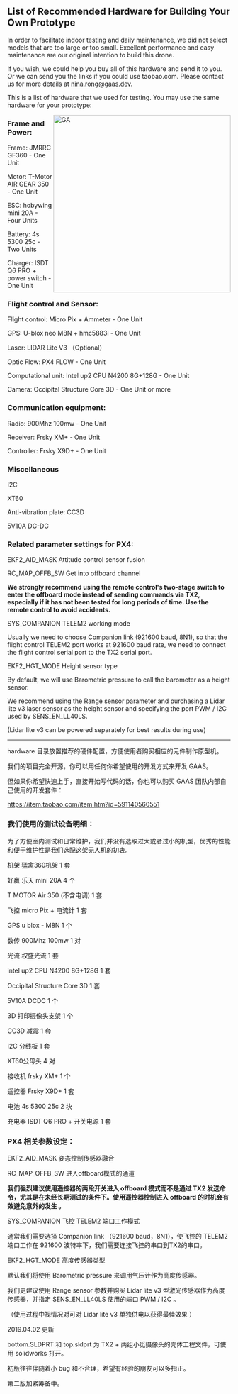 ## List of Recommended Hardware for Building Your Own Prototype

In order to facilitate indoor testing and daily maintenance, we did not select models that are too large or too small. Excellent performance and easy maintenance are our original intention to build this drone.

If you wish, we could help you buy all of this hardware and send it to you. Or we can send you the links if you could use taobao.com. Please contact us for more details at nina.rong@gaas.dev.

This is a list of hardware that we used for testing. You may use the same hardware for your prototype:

<img src="https://s2.ax1x.com/2019/02/20/k2Jruj.jpg" align="right" width="400px" alt="GA">

### Frame and Power:

  Frame: JMRRC GF360 - One Unit
  
  Motor: T-Motor AIR GEAR 350 - One Unit
  
  ESC: hobywing mini 20A - Four Units
  
  Battery: 4s 5300 25c - Two Units
  
  Charger: ISDT Q6 PRO + power switch - One Unit
  
### Flight control and Sensor:

  Flight control: Micro Pix + Ammeter - One Unit
  
  GPS: U-blox neo M8N + hmc5883l - One Unit
  
  Laser: LIDAR Lite V3 （Optional）
  
  Optic Flow: PX4 FLOW - One Unit
  
  Computational unit: Intel up2 CPU N4200 8G+128G - One Unit
  
  Camera: Occipital Structure Core 3D - One Unit or more
  
### Communication equipment:

  Radio: 900Mhz 100mw - One Unit
  
  Receiver: Frsky XM+ - One Unit
  
  Controller: Frsky X9D+ - One Unit
  
### Miscellaneous
  I2C
  
  XT60
  
  Anti-vibration plate: CC3D 
  
  5V10A DC-DC 

### Related parameter settings for PX4:

EKF2_AID_MASK   Attitude control sensor fusion 

RC_MAP_OFFB_SW  Get into offboard channel  

**We strongly recommend using the remote control's two-stage switch to enter the offboard mode instead of sending commands via TX2, especially if it has not been tested for long periods of time. Use the remote control to avoid accidents.**

SYS_COMPANION   TELEM2 working mode

Usually we need to choose Companion link (921600 baud, 8N1), so that the flight control TELEM2 port works at 921600 baud rate, we need to connect the flight control serial port to the TX2 serial port.

EKF2_HGT_MODE   Height sensor type

By default, we will use Barometric pressure to call the barometer as a height sensor.

We recommend using the Range sensor parameter and purchasing a Lidar lite v3 laser sensor as the height sensor and specifying the port PWM / I2C used by SENS_EN_LL40LS.

(Lidar lite v3 can be powered separately for best results during use)
  
---

hardware 目录放置推荐的硬件配置，方便使用者购买相应的元件制作原型机。

我们的项目完全开源，你可以用任何你希望使用的开发方式来开发 GAAS。

但如果你希望快速上手，直接开始写代码的话，你也可以购买 GAAS 团队内部自己使用的开发套件：

https://item.taobao.com/item.htm?id=591140560551

### 我们使用的测试设备明细：

为了方便室内测试和日常维护，我们并没有选取过大或者过小的机型，优秀的性能和便于维护性是我们选配这架无人机的初衷。

机架 猛禽360机架	1	套

好赢 乐天 mini 20A	4	个

T MOTOR Air 350 (不含电调)	1	套

飞控 micro Pix + 电流计	1	套

GPS u blox - M8N    	1	个

数传 900Mhz 100mw	1	对

光流 权盛光流	1	套

intel up2 CPU N4200 8G+128G	1	套

Occipital Structure Core 3D	1	套

5V10A DCDC	1	个

3D 打印摄像头支架	1	个

CC3D 减震	1	套

I2C 分线板	1	套

XT60公母头	4	对

接收机 frsky XM+	1	个

遥控器 Frsky X9D+	1	套

电池 4s 5300 25c	2	块

充电器 ISDT Q6 PRO + 开关电源	1	套


### PX4 相关参数设定：

EKF2_AID_MASK   姿态控制传感器融合  

RC_MAP_OFFB_SW  进入offboard模式的通道  

**我们强烈建议使用遥控器的两段开关进入 offboard 模式而不是通过 TX2 发送命令，尤其是在未经长期测试的条件下。使用遥控器控制进入 offboard 的时机会有效避免意外的发生 。**

SYS_COMPANION   飞控 TELEM2 端口工作模式

通常我们需要选择 Companion link （921600 baud，8N1），使飞控的 TELEM2 端口工作在 921600 波特率下，我们需要连接飞控的串口到TX2的串口。

EKF2_HGT_MODE   高度传感器类型

默认我们将使用 Barometric pressure 来调用气压计作为高度传感器。

我们更建议使用 Range sensor 参数并购买 Lidar lite v3 型激光传感器作为高度传感器，并指定 SENS_EN_LL40LS 使用的端口 PWM / I2C 。

（使用过程中视情况对可对 Lidar lite v3 单独供电以获得最佳效果 ）

2019.04.02 更新

bottom.SLDPRT 和 top.sldprt 为 TX2 + 两组小觅摄像头的壳体工程文件，可使用 solidworks 打开。

初版往往伴随着小 bug 和不合理，希望有经验的朋友可以多指正。

第二版加紧筹备中。
